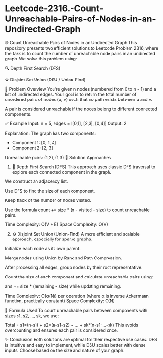 # Leetcode-2316.-Count-Unreachable-Pairs-of-Nodes-in-an-Undirected-Graph

🌐 Count Unreachable Pairs of Nodes in an Undirected Graph
This repository presents two efficient solutions to Leetcode Problem 2316, where the task is to count the number of unreachable node pairs in an undirected graph. We solve this problem using:

🔍 Depth First Search (DFS)

⚙️ Disjoint Set Union (DSU / Union-Find)

🧠 Problem Overview
You're given n nodes (numbered from 0 to n - 1) and a list of undirected edges. Your goal is to return the total number of unordered pairs of nodes (u, v) such that no path exists between u and v.

A pair is considered unreachable if the nodes belong to different connected components.

✅ Example
Input: n = 5, edges = [[0,1], [2,3], [0,4]]
Output: 2

Explanation:
The graph has two components:
- Component 1: [0, 1, 4]
- Component 2: [2, 3]

Unreachable pairs: (1,2), (1,3)
🚀 Solution Approaches
1. 🔎 Depth First Search (DFS)
This approach uses classic DFS traversal to explore each connected component in the graph.

We construct an adjacency list.

Use DFS to find the size of each component.

Keep track of the number of nodes visited.

Use the formula count += size * (n - visited - size) to count unreachable pairs.

Time Complexity: O(V + E)
Space Complexity: O(V)

2. ⚙️ Disjoint Set Union (Union-Find)
A more efficient and scalable approach, especially for sparse graphs.

Initialize each node as its own parent.

Merge nodes using Union by Rank and Path Compression.

After processing all edges, group nodes by their root representative.

Count the size of each component and calculate unreachable pairs using:

ans += size * (remaining - size) while updating remaining.

Time Complexity: O(α(N)) per operation (where α is inverse Ackermann function, practically constant)
Space Complexity: O(N)

🧮 Formula Used
To count unreachable pairs between components with sizes s1, s2, ..., sk, we use:

Total = s1*(n-s1) + s2*(n-s1-s2) + ... + sk*(n-s1-...-sk)
This avoids overcounting and ensures each pair is considered once.

✨ Conclusion
Both solutions are optimal for their respective use cases. DFS is intuitive and easy to implement, while DSU scales better with dense inputs. Choose based on the size and nature of your graph.


